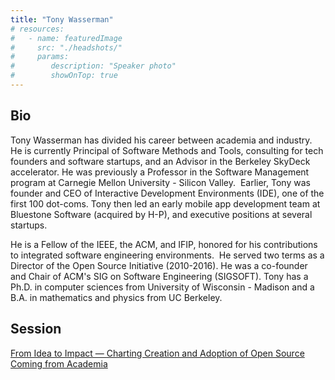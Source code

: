 ```yaml
---
title: "Tony Wasserman"
# resources:
#   - name: featuredImage
#     src: "./headshots/"
#     params:
#        description: "Speaker photo"
#        showOnTop: true
---
```


## Bio

Tony Wasserman has divided his career between academia and industry. He is currently Principal of Software Methods and Tools, consulting for tech founders and software startups, and an Advisor in the Berkeley SkyDeck accelerator. He was previously a Professor in the Software Management program at Carnegie Mellon University - Silicon Valley.  Earlier, Tony was founder and CEO of Interactive Development Environments (IDE), one of the first 100 dot-coms. Tony then led an early mobile app development team at Bluestone Software (acquired by H-P), and executive positions at several startups. 

He is a Fellow of the IEEE, the ACM, and IFIP, honored for his contributions to integrated software engineering environments. 
He served two terms as a Director of the Open Source Initiative (2010-2016). He was a co-founder and Chair of ACM's SIG on Software Engineering (SIGSOFT). Tony has a Ph.D. in computer sciences from University of Wisconsin - Madison and a B.A. in mathematics and physics from UC Berkeley. 

## Session

[From Idea to Impact — Charting Creation and Adoption of Open Source Coming from Academia](../sessions/from-idea-to-impact.md)
